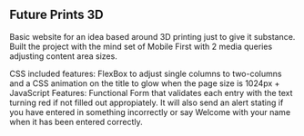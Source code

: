 Future Prints 3D
-----------------------

Basic website for an idea based around 3D printing just to give it substance. Built the project with the mind set of Mobile First with 2 media queries adjusting content area
sizes. 

CSS included features: FlexBox to adjust single columns to two-columns and a CSS animation on the title to glow when the page size is 1024px +
JavaScript Features: Functional Form that validates each entry with the text turning red if not filled out appropiately. It will also send an alert stating if 
you have entered in something incorrectly or say Welcome with your name when it has been entered correctly.
